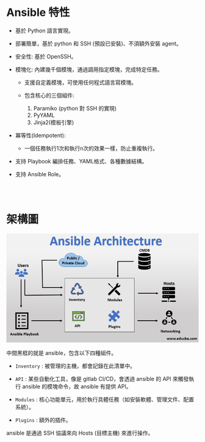 # Ansible 特性

* 基於 Python 語言實現。

* 部署簡單，基於 python 和 SSH (預設已安裝)、不須額外安裝 agent。

* 安全性: 基於 OpenSSH。

* 模塊化: 內建幾千個模塊，通過調用指定模塊，完成特定任務。

    * 支援自定義模塊，可使用任何程式語言寫模塊。

    * 包含核心的三個組件: 
        1. Paramiko (python 對 SSH 的實現)
        2. PyYAML
        3. Jinja2(模板引擎)

* 冪等性(Idempotent): 

    * 一個任務執行1次和執行n次的效果一樣，防止重複執行。

* 支持 Playbook 編排任務、YAML格式、各種數據結構。

* 支持 Ansible Role。


<br/>

<br/>

# 架構圖

<img src='../_image/ansible-architecture.png'>

<br/>



中間黑框的就是 ansible，包含以下四種組件。

* `Inventory` : 被管理的主機，都會記錄在此清單中。

* `API` : 某些自動化工具，像是 gitlab CI/CD，會透過 ansible 的 API 來觸發執行 ansible 的模塊命令，故 ansible 有提供 API。

* `Modules` : 核心功能單元，用於執行具體任務（如安裝軟體、管理文件、配置系統）。

* `Plugins` : 額外的插件。

ansible 是通過 SSH 協議來向 Hosts (目標主機) 來進行操作。
